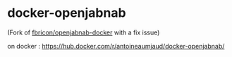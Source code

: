 # docker-openjabnab
(Fork of [fbricon/openjabnab-docker](https://github.com/fbricon/openjabnab-docker) with a fix issue)

on docker : https://hub.docker.com/r/antoineaumjaud/docker-openjabnab/

